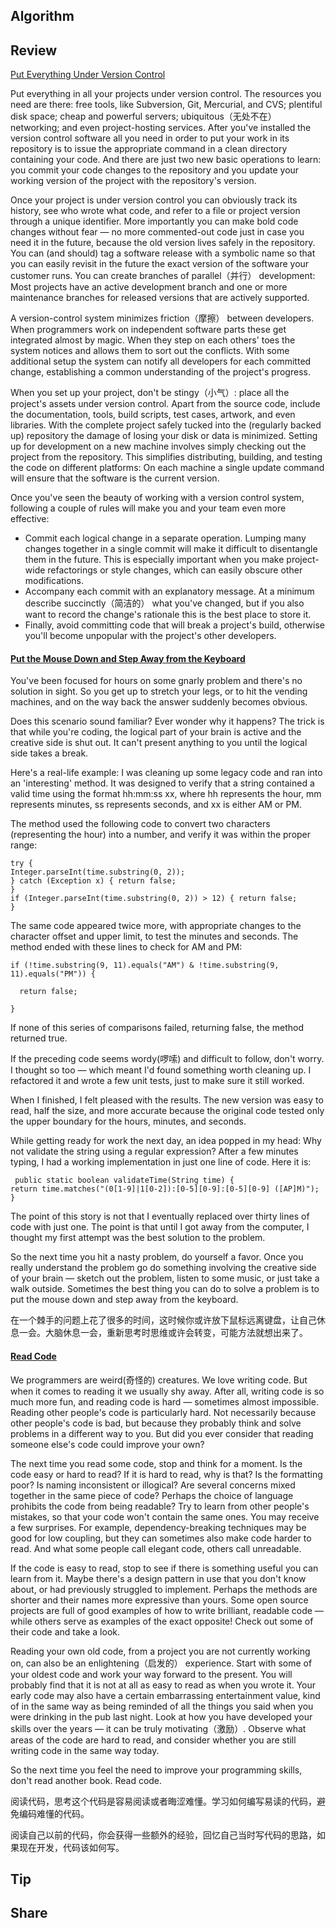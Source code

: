 ## Algorithm
## Review
[Put Everything Under Version Control](https://97-things-every-x-should-know.gitbooks.io/97-things-every-programmer-should-know/content/en/thing_68/)

Put everything in all your projects under version control. The resources you need are there: free tools, like Subversion, Git, Mercurial, and CVS; plentiful disk space; cheap and powerful servers; ubiquitous（无处不在） networking; and even project-hosting services. After you've installed the version control software all you need in order to put your work in its repository is to issue the appropriate command in a clean directory containing your code. And there are just two new basic operations to learn: you commit your code changes to the repository and you update your working version of the project with the repository's version.

Once your project is under version control you can obviously track its history, see who wrote what code, and refer to a file or project version through a unique identifier. More importantly you can make bold code changes without fear — no more commented-out code just in case you need it in the future, because the old version lives safely in the repository. You can (and should) tag a software release with a symbolic name so that you can easily revisit in the future the exact version of the software your customer runs. You can create branches of parallel（并行） development: Most projects have an active development branch and one or more maintenance branches for released versions that are actively supported.

A version-control system minimizes friction（摩擦） between developers. When programmers work on independent software parts these get integrated almost by magic. When they step on each others' toes the system notices and allows them to sort out the conflicts. With some additional setup the system can notify all developers for each committed change, establishing a common understanding of the project's progress.

When you set up your project, don't be stingy（小气）: place all the project's assets under version control. Apart from the source code, include the documentation, tools, build scripts, test cases, artwork, and even libraries. With the complete project safely tucked into the (regularly backed up) repository the damage of losing your disk or data is minimized. Setting up for development on a new machine involves simply checking out the project from the repository. This simplifies distributing, building, and testing the code on different platforms: On each machine a single update command will ensure that the software is the current version.

Once you've seen the beauty of working with a version control system, following a couple of rules will make you and your team even more effective:

- Commit each logical change in a separate operation. Lumping many changes together in a single commit will make it difficult to disentangle them in the future. This is especially important when you make project-wide refactorings or style changes, which can easily obscure other modifications.
- Accompany each commit with an explanatory message. At a minimum describe succinctly（简洁的） what you've changed, but if you also want to record the change's rationale this is the best place to store it.
- Finally, avoid committing code that will break a project's build, otherwise you'll become unpopular with the project's other developers.

#### [Put the Mouse Down and Step Away from the Keyboard]()
You've been focused for hours on some gnarly problem and there's no solution in sight. So you get up to stretch your legs, or to hit the vending machines, and on the way back the answer suddenly becomes obvious.

Does this scenario sound familiar? Ever wonder why it happens? The trick is that while you're coding, the logical part of your brain is active and the creative side is shut out. It can't present anything to you until the logical side takes a break.

Here's a real-life example: I was cleaning up some legacy code and ran into an 'interesting' method. It was designed to verify that a string contained a valid time using the format hh:mm:ss xx, where hh represents the hour, mm represents minutes, ss represents seconds, and xx is either AM or PM.

The method used the following code to convert two characters (representing the hour) into a number, and verify it was within the proper range:
```
try {
Integer.parseInt(time.substring(0, 2));
} catch (Exception x) { return false;
}
if (Integer.parseInt(time.substring(0, 2)) > 12) { return false;
}
```
The same code appeared twice more, with appropriate changes to the character offset and upper limit, to test the minutes and seconds. The method ended with these lines to check for AM and PM:
``` 
if (!time.substring(9, 11).equals("AM") & !time.substring(9, 11).equals("PM")) { 

  return false;

}
```
If none of this series of comparisons failed, returning false, the method returned true.

If the preceding code seems wordy(啰嗦) and difficult to follow, don't worry. I thought so too — which meant I'd found something worth cleaning up. I refactored it and wrote a few unit tests, just to make sure it still worked.

When I finished, I felt pleased with the results. The new version was easy to read, half the size, and more accurate because the original code tested only the upper boundary for the hours, minutes, and seconds.

While getting ready for work the next day, an idea popped in my head: Why not validate the string using a regular expression? After a few minutes typing, I had a working implementation in just one line of code. Here it is:
```
 public static boolean validateTime(String time) {
return time.matches("(0[1-9]|1[0-2]):[0-5][0-9]:[0-5][0-9] ([AP]M)");
}
```
The point of this story is not that I eventually replaced over thirty lines of code with just one. The point is that until I got away from the computer, I thought my first attempt was the best solution to the problem.

So the next time you hit a nasty problem, do yourself a favor. Once you really understand the problem go do something involving the creative side of your brain — sketch out the problem, listen to some music, or just take a walk outside. Sometimes the best thing you can do to solve a problem is to put the mouse down and step away from the keyboard.

在一个棘手的问题上花了很多的时间，这时候你或许放下鼠标远离键盘，让自己休息一会。大脑休息一会，重新思考时思维或许会转变，可能方法就想出来了。

#### [Read Code](https://97-things-every-x-should-know.gitbooks.io/97-things-every-programmer-should-know/content/en/thing_70/)

We programmers are weird(奇怪的) creatures. We love writing code. But when it comes to reading it we usually shy away. After all, writing code is so much more fun, and reading code is hard — sometimes almost impossible. Reading other people's code is particularly hard. Not necessarily because other people's code is bad, but because they probably think and solve problems in a different way to you. But did you ever consider that reading someone else's code could improve your own?

The next time you read some code, stop and think for a moment. Is the code easy or hard to read? If it is hard to read, why is that? Is the formatting poor? Is naming inconsistent or illogical? Are several concerns mixed together in the same piece of code? Perhaps the choice of language prohibits the code from being readable? Try to learn from other people's mistakes, so that your code won't contain the same ones. You may receive a few surprises. For example, dependency-breaking techniques may be good for low coupling, but they can sometimes also make code harder to read. And what some people call elegant code, others call unreadable.

If the code is easy to read, stop to see if there is something useful you can learn from it. Maybe there's a design pattern in use that you don't know about, or had previously struggled to implement. Perhaps the methods are shorter and their names more expressive than yours. Some open source projects are full of good examples of how to write brilliant, readable code — while others serve as examples of the exact opposite! Check out some of their code and take a look.

Reading your own old code, from a project you are not currently working on, can also be an enlightening（启发的） experience. Start with some of your oldest code and work your way forward to the present. You will probably find that it is not at all as easy to read as when you wrote it. Your early code may also have a certain embarrassing entertainment value, kind of in the same way as being reminded of all the things you said when you were drinking in the pub last night. Look at how you have developed your skills over the years — it can be truly motivating（激励）. Observe what areas of the code are hard to read, and consider whether you are still writing code in the same way today.

So the next time you feel the need to improve your programming skills, don't read another book. Read code.

阅读代码，思考这个代码是容易阅读或者晦涩难懂。学习如何编写易读的代码，避免编码难懂的代码。

阅读自己以前的代码，你会获得一些额外的经验，回忆自己当时写代码的思路，如果现在开发，代码该如何写。

## Tip
## Share
